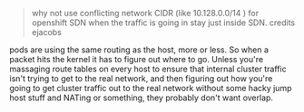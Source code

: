 > why not use conflicting network CIDR (like 10.128.0.0/14 ) for openshift SDN when the traffic is going in stay just inside SDN.
credits ejacobs

pods are using the same routing as the host, more or less. So when a packet hits the kernel it has to figure out where to go. Unless you're massaging route tables on every host to ensure that internal cluster traffic isn't trying to get to the real network, and then figuring out how you're going to get cluster traffic out to the real network without some hacky jump host stuff and NATing or something, they probably don't want overlap.

